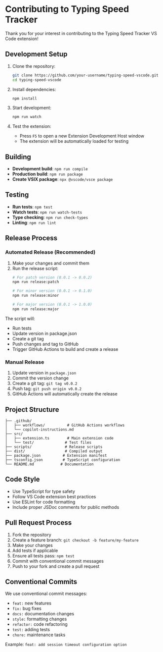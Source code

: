 # Contributing to Typing Speed Tracker

Thank you for your interest in contributing to the Typing Speed Tracker VS Code extension!

## Development Setup

1. Clone the repository:
   ```bash
   git clone https://github.com/your-username/typing-speed-vscode.git
   cd typing-speed-vscode
   ```

2. Install dependencies:
   ```bash
   npm install
   ```

3. Start development:
   ```bash
   npm run watch
   ```

4. Test the extension:
   - Press `F5` to open a new Extension Development Host window
   - The extension will be automatically loaded for testing

## Building

- **Development build**: `npm run compile`
- **Production build**: `npm run package`
- **Create VSIX package**: `npx @vscode/vsce package`

## Testing

- **Run tests**: `npm test`
- **Watch tests**: `npm run watch-tests`
- **Type checking**: `npm run check-types`
- **Linting**: `npm run lint`

## Release Process

### Automated Release (Recommended)

1. Make your changes and commit them
2. Run the release script:
   ```bash
   # For patch version (0.0.1 -> 0.0.2)
   npm run release:patch
   
   # For minor version (0.0.1 -> 0.1.0)
   npm run release:minor
   
   # For major version (0.0.1 -> 1.0.0)
   npm run release:major
   ```

The script will:
- Run tests
- Update version in package.json
- Create a git tag
- Push changes and tag to GitHub
- Trigger GitHub Actions to build and create a release

### Manual Release

1. Update version in `package.json`
2. Commit the version change
3. Create a git tag: `git tag v0.0.2`
4. Push tag: `git push origin v0.0.2`
5. GitHub Actions will automatically create the release

## Project Structure

```
├── .github/
│   ├── workflows/          # GitHub Actions workflows
│   └── copilot-instructions.md
├── src/
│   ├── extension.ts        # Main extension code
│   └── test/              # Test files
├── scripts/               # Release scripts
├── dist/                  # Compiled output
├── package.json          # Extension manifest
├── tsconfig.json         # TypeScript configuration
└── README.md            # Documentation
```

## Code Style

- Use TypeScript for type safety
- Follow VS Code extension best practices
- Use ESLint for code formatting
- Include proper JSDoc comments for public methods

## Pull Request Process

1. Fork the repository
2. Create a feature branch: `git checkout -b feature/my-feature`
3. Make your changes
4. Add tests if applicable
5. Ensure all tests pass: `npm test`
6. Commit with conventional commit messages
7. Push to your fork and create a pull request

## Conventional Commits

We use conventional commit messages:

- `feat:` new features
- `fix:` bug fixes
- `docs:` documentation changes
- `style:` formatting changes
- `refactor:` code refactoring
- `test:` adding tests
- `chore:` maintenance tasks

Example: `feat: add session timeout configuration option`
